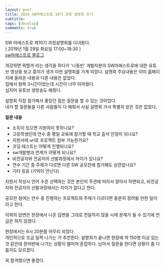 ```yaml
---
layout: post
title: 2019 SW마에스트로 10기 과정 설명회 후기
subtitle: 
tags: [develop]
comments: true
---
```


SW 마에스트로 제10기 과정설명회를 다녀왔다.  
( 2019년 1월 29일 화요일 17:00~18:30 )  
[sw마에스트로 블로그](https://blog.naver.com/sw_maestro/221450902176)

개강하면 뭐할까 라는 생각을 하다가 '나동빈' 개발자분의 SW마에스트로에 대한 유튜브 영상을 보고 흥미가 생겨 이번 설명회를 가게 되었다. 설명회 주요내용은 이미 홈페이지에 올라온 내용과 다른 내용은 없었다.  
집에서 왕복 3시간이었는데 시간이 너무 아까웠다.  
심지어 유튜브 생방송도 해줬다.

설명회 직접 참가해서 좋았던 점은 질문을 할 수 있는 것이었다.  
내가 할 질문들을 다른 사람들이 다 해줘서 사실 설명회 가서 특별히 얻은 것은 없었다.

**질문 내용**
- 소득이 있으면 지원하지 못하나요?
- 고등학생인데 연수 중 평일 교육에 참가할 때 학교 출석 인정이 되나요?
- 지원서에 url로 프로젝트 첨부 가능한가요?
- 코딩 테스트는 어떻게 진행되나요?
- sw개발병과 연계가 어떻게 되나요?
- 비전공자와 전공자의 선발과정에서 차이가 있나요?
- 연수 기간 중 주제가 다르면 다른 SW 공모전에 참가해도 상관없나요?
- 기타 등등 (기억이 안난다)

지원서 작성시 언어 수준 선택하는 것은 본인의 주관에 따라서 알아서 하면되고, 비전공자와 전공자의 선발과정에서는 차이가 없다고 한다.

공모전 참여는 연수 중 진행하는 프로젝트와 주제가 다르다면 충분히 장려될 만한 일이라고 한다.  

이외의 답변은 현장에서 나온 답변을 그대로 전달하지 않을 시에 문제가 될 수 있기에 언급은 하지 않겠다.  

현장에서는 6시 20분쯤 마무리 되었다.  
개인적으로 조금 일찍 나가는 거 추천한다. 설명회가 끝나면 현장에 약 150명 이상 있는 것 같은데 한꺼번에 나가는 상황이 벌어져 혼잡하다. 남아서 질문을 한다면 상황이 좀 다를지도 모르겠다.

꼭 합격했으면 좋겠다.